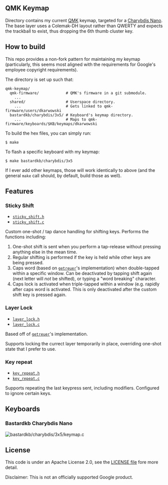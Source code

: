 ## QMK Keymap

Directory contains my current [QMK] keymap, targeted for a [Charybdis Nano].
The base layer uses a Colemak-DH layout rather than QWERTY and expects the
trackball to exist, thus dropping the 6th thumb cluster key.

## How to build

This repo provides a non-fork pattern for maintaining my keymap (particularly,
this seems most aligned with the requirements for Google's employee copyright
requirements).

The directory is set up such that:

```
qmk-keymap/
  qmk-firmware/            # QMK's firmware in a git submodule.
    ...
  shared/                  # Userspace directory.
    ...                    # Gets linked to qmk-firmware/users/dkarwowski
  bastardkb/charybdis/3x5/ # Keyboard's keymap directory.
    ...                    # Maps to qmk-firmware/keyboards/$KB/keymaps/dkarwowski
```

To build the hex files, you can simply run:

```shell
$ make
```

To flash a specific keyboard with my keymap:

```shell
$ make bastardkb/charybdis/3x5
```

If I ever add other keymaps, those will work identically to above (and the
general `make` call should, by default, build those as well).

## Features

### Sticky Shift

* [`sticky_shift.h`](features/sticky_shift.h)
* [`sticky_shift.c`](features/sticky_shift.c)

Custom one-shot / tap dance handling for shifting keys. Performs the functions
including:

1. One-shot shift is sent when you perform a tap-release without pressing
   anything else in the mean time.
2. Regular shifting is performed if the key is held while other keys are being
   pressed.
3. Caps word (based on [`getreuer`]'s implementation) when double-tapped within
   a specific window. Can be deactivated by tapping shift again (next letter
   will _not_ be shifted), or typing a "word breaking" character.
4. Caps lock is activated when triple-tapped within a window (e.g. rapidly
   after caps word is activated. This is only deactivated after the custom
   shift key is pressed again.

### Layer Lock

* [`layer_lock.h`](features/layer_lock.h)
* [`layer_lock.c`](features/layer_lock.c)

Based off of [`getreuer`]'s implementation.

Supports locking the currect layer temporarily in place, overriding one-shot
state that I prefer to use.

### Key repeat

* [`key_repeat.h`](features/key_repeat.h)
* [`key_repeat.c`](features/key_repeat.c)

Supports repeating the last keypress sent, including modifiers. Configured to
ignore certain keys.

## Keyboards

### Bastardkb Charybdis Nano

![bastardkb/charybdis/3x5/keymap.c](./assets/bastardkb_charbydis_3x5.svg)

## License

This code is under an Apache License 2.0, see the [LICENSE file] fore more
detail.

Disclaimer: This is not an officially supported Google product.

[QMK]: http://docs.qmk.fm
[Charybdis Nano]: http://github.com/Bastardkb/Charybdis-Nano
[`getreuer`]: http://github.com/getreuer/qmk-keymap
[LICENSE file]: LICENSE.md
